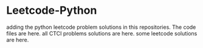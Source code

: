 # Leetcode-Python
adding the python leetcode problem solutions in this repositories. 
The code files are here.
all CTCI problems solutions are here.
some leetcode solutions are here.






































































































































































































































































































































































































































































































































































































































































































































































































































































































































































